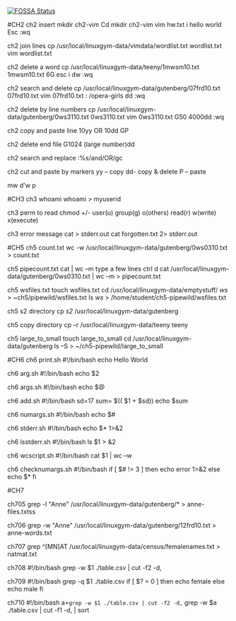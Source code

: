 [![FOSSA Status](https://app.fossa.com/api/projects/git%2Bgithub.com%2F1MSEZ%2FRandom.svg?type=shield)](https://app.fossa.com/projects/git%2Bgithub.com%2F1MSEZ%2FRandom?ref=badge_shield)

#CH2
ch2 insert
mkdir ch2-vim
Cd mkdir ch2-vim
vim hw.txt
i
hello world
Esc
:wq

ch2 join lines
cp /usr/local/linuxgym-data/vimdata/wordlist.txt wordlist.txt
vim wordlist.txt

ch2 delete a word 
cp /usr/local/linuxgym-data/teeny/1mwsm10.txt 1mwsm10.txt
6G
esc i
dw
:wq

ch2 search and delete
cp /usr/local/linuxgym-data/gutenberg/07frd10.txt 07frd10.txt
vim 07frd10.txt
: /opera-girls
dd
:wq

ch2 delete by line numbers
cp /usr/local/linuxgym-data/gutenberg/0ws3110.txt 0ws3110.txt
vim 0ws3110.txt
G50
4000dd
:wq

ch2 copy and paste line
10yy
OR
10dd
GP

ch2 delete end file 
G1024
(large number)dd

ch2 search and replace
:%s/and/OR/gc

ch2 cut and paste by markers
yy – copy
dd- copy & delete
P – paste

mw d'w p

#CH3
ch3 whoami
whoami > myuserid

ch3 perm to read
chmod +/- user(u) group(g) o(others) read(r) w(write) x(execute)

ch3 error message
cat > stderr.out
cat forgotten.txt 2> stderr.out


#CH5
ch5 count.txt
wc -w /usr/local/linuxgym-data/gutenberg/0ws0310.txt > count.txt

ch5 pipecount.txt
cat | wc –m
type a few lines
ctrl d
cat /usr/local/linuxgym-data/gutenberg/0ws0310.txt | wc –m > pipecount.txt

ch5 wsfiles.txt
touch wsfiles.txt
cd /usr/local/linuxgym-data/emptystuff/
*ws* > ~ch5/pipewild/wsfiles.txt
ls *ws* > /home/student/ch5-pipewild/wsfiles.txt

ch5 s2 directory
cp *s2* /usr/local/linuxgym-data/gutenberg

ch5 copy directory
cp –r /usr/local/linuxgym-data/teeny teeny

ch5 large_to_small
touch large_to_small
cd /usr/local/linuxgym-data/gutenberg
ls –S > ~/ch5-pipewild/large_to_small

#CH6
ch6 print.sh
#!/bin/bash
echo Hello World

ch6 arg.sh
#!/bin/bash
echo $2

ch6 args.sh
#!/bin/bash
echo $@

ch6 add.sh
#!/bin/bash
sd=17
sum= $(( $1 + $sd))
echo $sum

ch6 numargs.sh
#!/bin/bash
echo $#

ch6 stderr.sh
#!/bin/bash
echo $* 1>&2

ch6 lsstderr.sh
#!/bin/bash
ls $1 > &2

ch6 wcscript.sh
#!/bin/bash
cat $1 | wc –w

ch6 checknumargs.sh
#!/bin/bash
if [ $# != 3 ]
then
echo error 1>&2
else
echo $*
fi

#CH7

ch705
grep -l "Anne" /usr/local/linuxgym-data/gutenberg/* > anne-files.txtss

ch706
grep -w "Anne" /usr/local/linuxgym-data/gutenberg/12frd10.txt > anne-words.txt

ch707
grep ^[MN]AT /usr/local/linuxgym-data/census/femalenames.txt > natmat.txt

ch708
#!/bin/bash
grep -w $1 ./table.csv | cut -f2 -d,

ch709
#!/bin/bash
grep -q $1 ./table.csv
if [ $? = 0 ]
then
echo female
else
echo male
fi

ch710
#!/bin/bash
a=`grep -w $1 ./table.csv | cut -f2 -d,`
grep -w $a ./table.csv | cut -f1 -d, | sort

